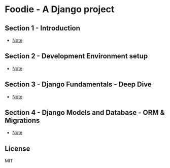 # Foodie - A Django project



## Section 1 - Introduction

- [Note](notes/section1.md) 

## Section 2 - Development Environment setup

- [Note](notes/section2.md)

## Section 3 - Django Fundamentals - Deep Dive

- [Note](notes/section3.md)

## Section 4 - Django Models and Database - ORM & Migrations

- [Note](notes/section4.md)



## License

MIT